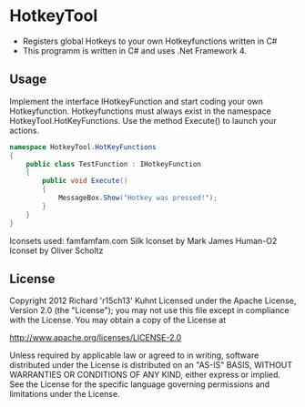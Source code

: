 HotkeyTool
=========================
* Registers global Hotkeys to your own Hotkeyfunctions written in C#
* This programm is written in C# and uses .Net Framework 4.

Usage
----------
Implement the interface IHotkeyFunction and start coding your own Hotkeyfunction.
Hotkeyfunctions must always exist in the namespace HotkeyTool.HotKeyFunctions.
Use the method Execute() to launch your actions.

```C#
namespace HotkeyTool.HotKeyFunctions
{
    public class TestFunction : IHotkeyFunction
    {
        public void Execute()
        {
            MessageBox.Show("Hotkey was pressed!");
        }
    }
}
```

Iconsets used:
famfamfam.com Silk Iconset by Mark James
Human-O2 Iconset by Oliver Scholtz

License
----------
Copyright 2012 Richard 'r15ch13' Kuhnt
Licensed under the Apache License, Version 2.0 (the "License");
you may not use this file except in compliance with the License.
You may obtain a copy of the License at

  <http://www.apache.org/licenses/LICENSE-2.0>

Unless required by applicable law or agreed to in writing, software
distributed under the License is distributed on an "AS-IS" BASIS,
WITHOUT WARRANTIES OR CONDITIONS OF ANY KIND, either express or implied.
See the License for the specific language governing permissions and
limitations under the License.
